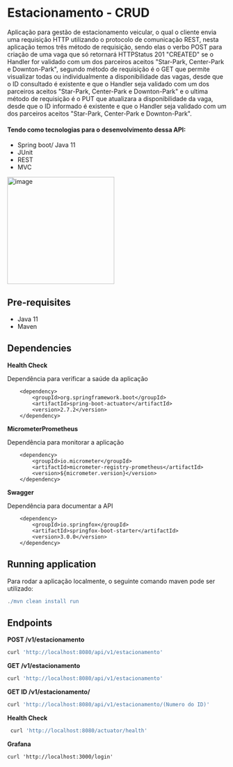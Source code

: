 <h1> Estacionamento - CRUD </h1>

Aplicação para gestão de estacionamento veicular, o qual o cliente envia uma requisição
HTTP utilizando o protocolo de comunicação REST, nesta aplicação temos três método de requisição, sendo elas o verbo POST 
para criação de uma vaga que só retornará HTTPStatus 201 "CREATED" se o Handler for validado com um dos parceiros aceitos "Star-Park, Center-Park
e Downton-Park", segundo método de requisição é o GET que permite visualizar todas ou individualmente a disponibilidade das vagas, desde que o ID
consultado é existente e que o Handler seja validado com um dos parceiros aceitos "Star-Park, Center-Park e Downton-Park" e o ultima método de requisição
é o PUT que atualizara a disponibilidade da vaga, desde que o ID informado é existente e que o Handler seja validado com um dos parceiros aceitos 
"Star-Park, Center-Park e Downton-Park".

<h4>Tendo como tecnologias para o desenvolvimento dessa API:</h4>

- Spring boot/ Java 11
- JUnit
- REST
- MVC


<img width="246" alt="image" src="https://user-images.githubusercontent.com/48165776/215806935-8dfc6847-f6b9-4c95-9618-5d0fe104d364.png">


## Pre-requisites

- Java 11
- Maven 


## Dependencies


**Health Check**

Dependência para verificar a saúde da aplicação

		<dependency>
			<groupId>org.springframework.boot</groupId>
			<artifactId>spring-boot-actuator</artifactId>
			<version>2.7.2</version>
		</dependency>
		
**MicrometerPrometheus**

Dependência para monitorar a aplicação

		<dependency>
			<groupId>io.micrometer</groupId>
			<artifactId>micrometer-registry-prometheus</artifactId>
			<version>${micrometer.version}</version>
		</dependency>

    
**Swagger** 

Dependência para documentar a API

		<dependency>
			<groupId>io.springfox</groupId>
			<artifactId>springfox-boot-starter</artifactId>
			<version>3.0.0</version>
		</dependency>
		
    
## Running application

Para rodar a aplicação localmente, o seguinte comando maven pode ser utilizado:

```gradle
./mvn clean install run
```

## Endpoints

**POST /v1/estacionamento**

```gradle
curl 'http://localhost:8080/api/v1/estacionamento'
```

**GET /v1/estacionamento**

```gradle
curl 'http://localhost:8080/api/v1/estacionamento'
```

**GET ID /v1/estacionamento/**

```gradle
curl 'http://localhost:8080/api/v1/estacionamento/(Numero do ID)'
```

**Health Check**

```gradle
 curl 'http://localhost:8080/actuator/health'  
```

**Grafana**

```grade
curl 'http://localhost:3000/login'
````
